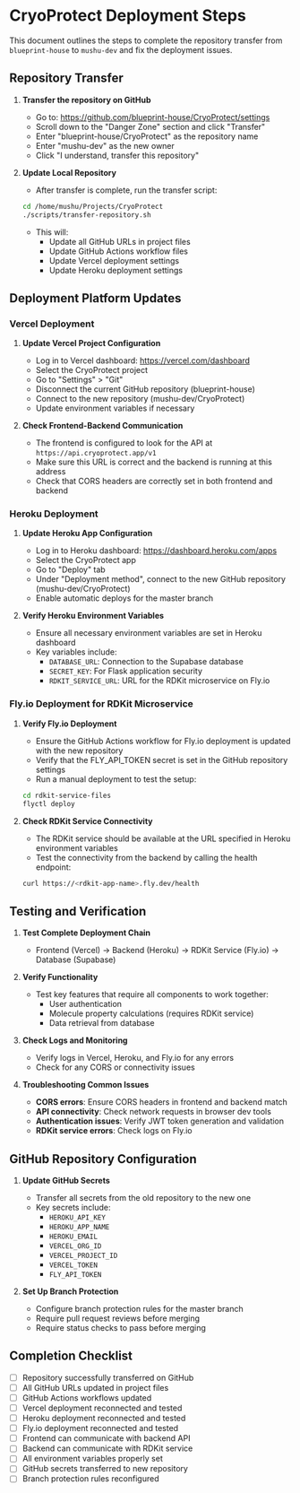 # CryoProtect Deployment Steps

This document outlines the steps to complete the repository transfer from `blueprint-house` to `mushu-dev` and fix the deployment issues.

## Repository Transfer

1. **Transfer the repository on GitHub**
   - Go to: https://github.com/blueprint-house/CryoProtect/settings
   - Scroll down to the "Danger Zone" section and click "Transfer"
   - Enter "blueprint-house/CryoProtect" as the repository name
   - Enter "mushu-dev" as the new owner
   - Click "I understand, transfer this repository"

2. **Update Local Repository**
   - After transfer is complete, run the transfer script:
   ```bash
   cd /home/mushu/Projects/CryoProtect
   ./scripts/transfer-repository.sh
   ```
   - This will:
     - Update all GitHub URLs in project files
     - Update GitHub Actions workflow files
     - Update Vercel deployment settings
     - Update Heroku deployment settings

## Deployment Platform Updates

### Vercel Deployment

1. **Update Vercel Project Configuration**
   - Log in to Vercel dashboard: https://vercel.com/dashboard
   - Select the CryoProtect project
   - Go to "Settings" > "Git"
   - Disconnect the current GitHub repository (blueprint-house)
   - Connect to the new repository (mushu-dev/CryoProtect)
   - Update environment variables if necessary
   
2. **Check Frontend-Backend Communication**
   - The frontend is configured to look for the API at `https://api.cryoprotect.app/v1`
   - Make sure this URL is correct and the backend is running at this address
   - Check that CORS headers are correctly set in both frontend and backend

### Heroku Deployment

1. **Update Heroku App Configuration**
   - Log in to Heroku dashboard: https://dashboard.heroku.com/apps
   - Select the CryoProtect app
   - Go to "Deploy" tab
   - Under "Deployment method", connect to the new GitHub repository (mushu-dev/CryoProtect)
   - Enable automatic deploys for the master branch
   
2. **Verify Heroku Environment Variables**
   - Ensure all necessary environment variables are set in Heroku dashboard
   - Key variables include:
     - `DATABASE_URL`: Connection to the Supabase database
     - `SECRET_KEY`: For Flask application security
     - `RDKIT_SERVICE_URL`: URL for the RDKit microservice on Fly.io

### Fly.io Deployment for RDKit Microservice

1. **Verify Fly.io Deployment**
   - Ensure the GitHub Actions workflow for Fly.io deployment is updated with the new repository
   - Verify that the FLY_API_TOKEN secret is set in the GitHub repository settings
   - Run a manual deployment to test the setup:
   ```bash
   cd rdkit-service-files
   flyctl deploy
   ```

2. **Check RDKit Service Connectivity**
   - The RDKit service should be available at the URL specified in Heroku environment variables
   - Test the connectivity from the backend by calling the health endpoint:
   ```bash
   curl https://<rdkit-app-name>.fly.dev/health
   ```

## Testing and Verification

1. **Test Complete Deployment Chain**
   - Frontend (Vercel) → Backend (Heroku) → RDKit Service (Fly.io) → Database (Supabase)
   
2. **Verify Functionality**
   - Test key features that require all components to work together:
     - User authentication
     - Molecule property calculations (requires RDKit service)
     - Data retrieval from database
     
3. **Check Logs and Monitoring**
   - Verify logs in Vercel, Heroku, and Fly.io for any errors
   - Check for any CORS or connectivity issues
   
4. **Troubleshooting Common Issues**
   - **CORS errors**: Ensure CORS headers in frontend and backend match
   - **API connectivity**: Check network requests in browser dev tools
   - **Authentication issues**: Verify JWT token generation and validation
   - **RDKit service errors**: Check logs on Fly.io

## GitHub Repository Configuration

1. **Update GitHub Secrets**
   - Transfer all secrets from the old repository to the new one
   - Key secrets include:
     - `HEROKU_API_KEY`
     - `HEROKU_APP_NAME`
     - `HEROKU_EMAIL`
     - `VERCEL_ORG_ID`
     - `VERCEL_PROJECT_ID`
     - `VERCEL_TOKEN`
     - `FLY_API_TOKEN`
     
2. **Set Up Branch Protection**
   - Configure branch protection rules for the master branch
   - Require pull request reviews before merging
   - Require status checks to pass before merging

## Completion Checklist

- [ ] Repository successfully transferred on GitHub
- [ ] All GitHub URLs updated in project files
- [ ] GitHub Actions workflows updated
- [ ] Vercel deployment reconnected and tested
- [ ] Heroku deployment reconnected and tested
- [ ] Fly.io deployment reconnected and tested
- [ ] Frontend can communicate with backend API
- [ ] Backend can communicate with RDKit service
- [ ] All environment variables properly set
- [ ] GitHub secrets transferred to new repository
- [ ] Branch protection rules reconfigured